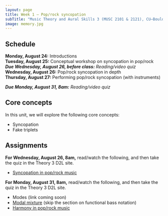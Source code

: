 ```yaml
---
layout: page
title: Week 1 – Pop/rock syncopation
subTitle: "Music Theory and Aural Skills 3 (MUSC 2101 & 2121), CU–Boulder, Fall 2015<br/>Kris Shaffer, Ph.D. – instructor"
image: memory.jpg
---
```


## Schedule

**Monday, August 24:** Introductions  
**Tuesday, August 25:** Conceptual workshop on syncopation in pop/rock  
***Due Wednesday, August 26, before class:*** *Reading/video quiz*  
**Wednesday, August 26:** Pop/rock syncopation in depth  
**Thursday, August 27:** Performing pop/rock syncopation (with instruments)

***Due Monday, August 31, 8am:*** *Reading/video quiz*

## Core concepts

In this unit, we will explore the following core concepts:

- Syncopation  
- Fake triplets  



## Assignments

**For Wednesday, August 26, 8am,** read/watch the following, and then take the quiz in the Theory 3 D2L site.

- [Syncopation in pop/rock music](http://openmusictheory.com/syncopation.html)

**For Monday, August 31, 8am,** read/watch the following, and then take the quiz in the Theory 3 D2L site.

- Modes (link coming soon)  
- [Modal mixture](http://openmusictheory.com/modalMixture.html) (skip the section on functional bass notation)  
- [Harmony in pop/rock music](http://openmusictheory.com/popRockHarmony.html)  
